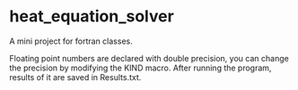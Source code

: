 # heat_equation_solver
A mini project for fortran classes.

Floating point numbers are declared with double precision, you can change the precision by modifying the KIND macro.
After running the program, results of it are saved in Results.txt.
